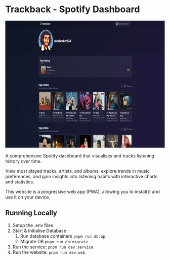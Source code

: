 # Trackback - Spotify Dashboard
<p align="center">
  <img height="400px" src="https://raw.githubusercontent.com/alexbarker234/trackback-spotify-dashboard/main/assets/trackback.png" alt="Preview">
</p>

A comprehensive Spotify dashboard that visualises and tracks listening history over time.

View most played tracks, artists, and albums, explore trends in music preferences, and gain insights into listening habits with interactive charts and statistics.

This website is a progressive web app (PWA), allowing you to install it and use it on your device.

## Running Locally
1. Setup the .env files
2. Start & Initialise Database
    1. Run database containers
      `pnpm run db:up`
    2. Migrate DB
      `pnpm run db:migrate`
3. Run the service: `pnpm run dev:service`
3. Run the website: `pnpm run dev:web`
